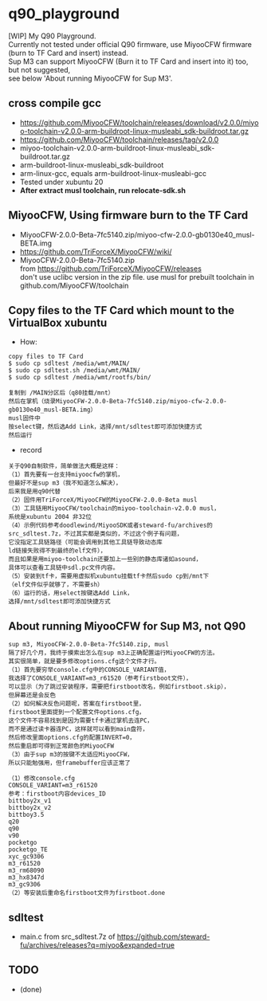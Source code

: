 ﻿# q90_playground
[WIP] My Q90 Playground.  
Currently not tested under official Q90 firmware, use MiyooCFW firmware (burn to TF Card and insert) instead.     
Sup M3 can support MiyooCFW (Burn it to TF Card and insert into it) too, but not suggested,   
see below 'About running MiyooCFW for Sup M3'.       

## cross compile gcc  
* https://github.com/MiyooCFW/toolchain/releases/download/v2.0.0/miyoo-toolchain-v2.0.0-arm-buildroot-linux-musleabi_sdk-buildroot.tar.gz  
* https://github.com/MiyooCFW/toolchain/releases/tag/v2.0.0  
* miyoo-toolchain-v2.0.0-arm-buildroot-linux-musleabi_sdk-buildroot.tar.gz  
* arm-buildroot-linux-musleabi_sdk-buildroot
* arm-linux-gcc, equals arm-buildroot-linux-musleabi-gcc  
* Tested under xubuntu 20  
* **After extract musl toolchain, run relocate-sdk.sh**    

## MiyooCFW, Using firmware burn to the TF Card  
* MiyooCFW-2.0.0-Beta-7fc5140.zip/miyoo-cfw-2.0.0-gb0130e40_musl-BETA.img  
* https://github.com/TriForceX/MiyooCFW/wiki/  
* MiyooCFW-2.0.0-Beta-7fc5140.zip  
from https://github.com/TriForceX/MiyooCFW/releases  
don't use uclibc version in the zip file. use musl for prebuilt toolchain in github.com/MiyooCFW/toolchain   

## Copy files to the TF Card which mount to the VirtualBox xubuntu    
* How:  
```
copy files to TF Card  
$ sudo cp sdltest /media/wmt/MAIN/  
$ sudo cp sdltest.sh /media/wmt/MAIN/  
$ sudo cp sdltest /media/wmt/rootfs/bin/  

复制到 /MAIN分区后（q80挂载/mnt）  
然后在掌机（烧录MiyooCFW-2.0.0-Beta-7fc5140.zip/miyoo-cfw-2.0.0-gb0130e40_musl-BETA.img）  
musl固件中
按select键，然后选Add Link，选择/mnt/sdltest即可添加快捷方式
然后运行
```
* record  
```
关于Q90自制软件，简单做法大概是这样：
（1）首先要有一台支持miyoocfw的掌机，
但最好不是sup m3（我不知道怎么解决），
后来我是用q90代替
（2）固件用TriForceX/MiyooCFW的MiyooCFW-2.0.0-Beta musl
（3）工具链用MiyooCFW/toolchain的miyoo-toolchain-v2.0.0 musl，
系统是xubuntu 2004 非32位
（4）示例代码参考doodlewind/MiyooSDK或者steward-fu/archives的
src_sdltest.7z，不过其实都是类似的，不过这个例子有问题，
它没指定工具链路径（可能会调用到其他工具链导致动态库
ld链接失败得不到最终的elf文件），
而且如果是用miyoo-toolchain还要加上一些别的静态库诸如asound，
具体可以查看工具链中sdl.pc文件内容。
（5）安装到tf卡，需要用虚拟机xubuntu挂载tf卡然后sudo cp到/mnt下
（elf文件似乎就够了，不需要sh）
（6）运行的话，用select按键选Add Link，
选择/mnt/sdltest即可添加快捷方式
```

## About running MiyooCFW for Sup M3, not Q90  
```
sup m3, MiyooCFW-2.0.0-Beta-7fc5140.zip, musl
隔了好几个月，我终于摸索出怎么在sup m3上正确配置运行MiyooCFW的方法。
其实很简单，就是要多修改options.cfg这个文件才行。
（1）首先要穷举console.cfg中的CONSOLE_VARIANT值，
我选择了CONSOLE_VARIANT=m3_r61520（参考firstboot文件），
可以显示（为了跳过安装程序，需要把firstboot改名，例如firstboot.skip），
但屏幕还是会反色
（2）如何解决反色问题呢，答案在firstboot里，
firstboot里面提到一个配置文件options.cfg，
这个文件不容易找到是因为需要tf卡通过掌机去连PC，
而不是通过读卡器连PC，这样就可以看到main盘符，
然后修改里面options.cfg的配置INVERT=0，
然后重启即可得到正常颜色的MiyooCFW
（3）由于sup m3的按键不太适应MiyooCFW，
所以只能勉强用，但framebuffer应该正常了
```
```
（1）修改console.cfg
CONSOLE_VARIANT=m3_r61520
参考：firstboot内容devices_ID
bittboy2x_v1
bittboy2x_v2
bittboy3.5
q20
q90
v90
pocketgo
pocketgo_TE
xyc_gc9306
m3_r61520
m3_rm68090
m3_hx8347d
m3_gc9306
（2）等安装后重命名firstboot文件为firstboot.done
```

## sdltest
* main.c from src_sdltest.7z of https://github.com/steward-fu/archives/releases?q=miyoo&expanded=true  

## TODO  
* (done)  
